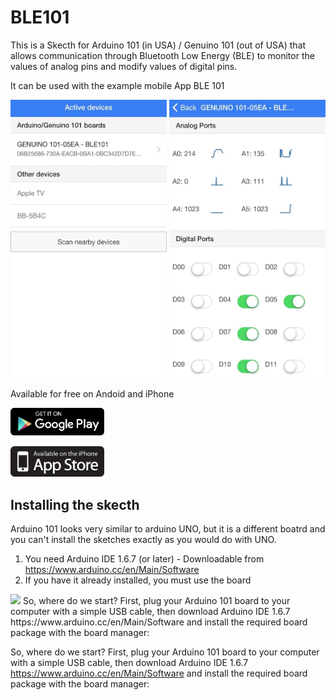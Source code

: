 # BLE101
This is a Skecth for Arduino 101 (in USA) / Genuino 101 (out of USA) that allows communication through Bluetooth Low Energy (BLE) to monitor the values of analog pins and modify values of digital pins.

It can be used with the example mobile App BLE 101

<img src="./images/IMG_5600_4.7.jpg" width="250">
<img src="./images/IMG_5601_4.7.jpg" width="250">


Available for free on Andoid and iPhone

[<img src="./images/googleplay.png" width="150">](http://play.google.com/store/apps/details?id=com.firstmakers.ble101)

[<img src="./images/appstore.jpg" width="150">](http://appstore.com/ble-101)

## Installing the skecth
Arduino 101 looks very similar to arduino UNO, but it is a different boatrd and you can't install the sketches exactly as you would do with UNO.

1) You need Arduino IDE 1.6.7 (or later) - Downloadable from https://www.arduino.cc/en/Main/Software
2) If you have it already installed, you must use the board 
<img src="./images/arduino1.jpg" width="250">
So, where do we start? First, plug your Arduino 101 board to your computer with a simple USB cable, then download Arduino IDE 1.6.7 https://www.arduino.cc/en/Main/Software and install the required board package with the board manager:

So, where do we start? First, plug your Arduino 101 board to your computer with a simple USB cable, then download Arduino IDE 1.6.7 https://www.arduino.cc/en/Main/Software and install the required board package with the board manager:
